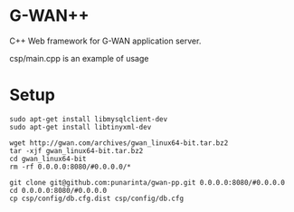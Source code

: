 G-WAN++
=======

C++ Web framework for G-WAN application server.

csp/main.cpp is an example of usage

Setup
=======
```
sudo apt-get install libmysqlclient-dev
sudo apt-get install libtinyxml-dev

wget http://gwan.com/archives/gwan_linux64-bit.tar.bz2
tar -xjf gwan_linux64-bit.tar.bz2
cd gwan_linux64-bit
rm -rf 0.0.0.0:8080/#0.0.0.0/*

git clone git@github.com:punarinta/gwan-pp.git 0.0.0.0:8080/#0.0.0.0
cd 0.0.0.0:8080/#0.0.0.0
cp csp/config/db.cfg.dist csp/config/db.cfg
```
